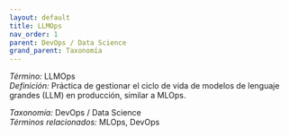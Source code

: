 ```yaml
---
layout: default
title: LLMOps
nav_order: 1
parent: DevOps / Data Science
grand_parent: Taxonomía
---
```


*Término:* LLMOps  
*Definición:* Práctica de gestionar el ciclo de vida de modelos de lenguaje grandes (LLM) en producción, similar a MLOps.

*Taxonomía:* DevOps / Data Science  
*Términos relacionados:* MLOps, DevOps
